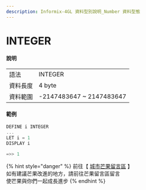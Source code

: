 ```yaml
---
description: Informix-4GL 資料型別說明_Number 資料型態
---
```


# INTEGER

#### 說明

|  |  |
| :--- | :--- |
| 語法 | INTEGER |
| 資料長度 | 4 byte |
| 資料範圍 | -2147483647 ~ 2147483647 |

#### 範例

```objectivec
DEFINE i INTEGER
...
LET i = 1
DISPLAY i

=>> 1
```

{% hint style="danger" %}
前往【 [城市芒果留言區](https://give0714.pixnet.net/blog/post/46109926-informix-4gl-%E7%B0%A1%E5%96%AE%E8%B3%87%E6%96%99%E5%9E%8B%E5%88%A5%E3%80%8A-numeric-data-%E3%80%8B%28-%E4%BA%8C-%29) 】  
如有建議芒果改進的地方，請前往芒果留言區留言  
使芒果與你們一起成長進步
{% endhint %}

